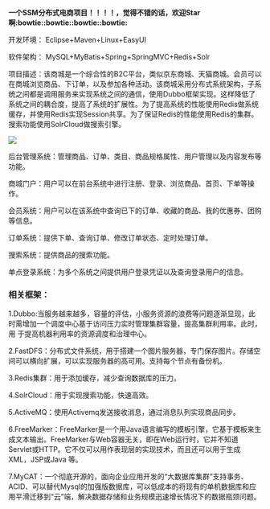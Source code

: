 **一个SSM分布式电商项目！！！！，觉得不错的话，欢迎Star啊:bowtie::bowtie::bowtie::bowtie:**

开发环境： Eclipse+Maven+Linux+EasyUI

软件架构： MySQL+MyBatis+Spring+SpringMVC+Redis+Solr

项目描述：该商城是一个综合性的B2C平台，类似京东商城、天猫商城。会员可以在商城浏览商品、下订单，以及参加各种活动。该商城采用分布式系统架构，子系统之间都是调用服务来实现系统之间的通信，使用Dubbo框架实现。这样降低了系统之间的耦合度，提高了系统的扩展性。为了提高系统的性能使用Redis做系统缓存，并使用Redis实现Session共享。为了保证Redis的性能使用Redis的集群。搜索功能使用SolrCloud做搜索引擎。

![](http://img.blog.csdn.net/20180119144314835)

后台管理系统：管理商品、订单、类目、商品规格属性、用户管理以及内容发布等功能。

商城门户：用户可以在前台系统中进行注册、登录、浏览商品、首页、下单等操作。

会员系统：用户可以在该系统中查询已下的订单、收藏的商品、我的优惠券、团购等信息。

订单系统：提供下单、查询订单、修改订单状态、定时处理订单。

搜索系统：提供商品的搜索功能。

单点登录系统：为多个系统之间提供用户登录凭证以及查询登录用户的信息。

### 相关框架：

1.Dubbo:当服务越来越多，容量的评估，小服务资源的浪费等问题逐渐显现，此时需增加一个调度中心基于访问压力实时管理集群容量，提高集群利用率。此时，用	于提高机器利用率的资源调度和治理中心。

2.FastDFS：分布式文件系统，用于搭建一个图片服务器，专门保存图片。存储空间可以横向扩展，可以实现服务器的高可用。支持每个节点有备份机。

3.Redis集群：用于添加缓存，减少查询数据库的压力。

4.SolrCloud：用于实现搜索功能，快速高效。

5.ActiveMQ：使用Activemq发送接收消息，通过消息队列实现商品同步。

6.FreeMarker：FreeMarker是一个用Java语言编写的模板引擎，它基于模板来生成文本输出。FreeMarker与Web容器无关，即在Web运行时，它并不知道Servlet或HTTP。它不仅可以用作表现层的实现技术，而且还可以用于生成XML，JSP或Java 等。

7.MyCAT：一个彻底开源的，面向企业应用开发的“大数据库集群”支持事务、ACID、可以替代Mysql的加强版数据库，可以低成本的将现有的单机数据库和应用平滑迁移到“云”端，解决数据存储和业务规模迅速增长情况下的数据瓶颈问题。
